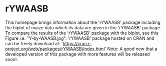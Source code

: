 # rYWAASB
This homepage brings information about the 'rYWAASB' package including the biplot of maize data which its data are given in the 'rYWAASB' package. To compare the results of the 'rYWAASB' package with the biplot, see this Figure i.e. "Y-by-WAASB.jpg". 'rYWAASB' package hosted on CRAN and can be freely download at: 'https://cran.r-project.org/web/packages/rYWAASB/index.html' Note: A good new that a developed version of this package with more features will be released soon!.
